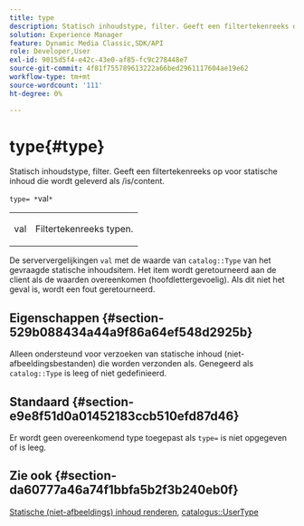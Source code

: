 ```yaml
---
title: type
description: Statisch inhoudstype, filter. Geeft een filtertekenreeks op voor statische inhoud die wordt geleverd als /is/content.
solution: Experience Manager
feature: Dynamic Media Classic,SDK/API
role: Developer,User
exl-id: 9015d5f4-e42c-43e0-af85-fc9c278448e7
source-git-commit: 4f81f755789613222a66bed2961117604ae19e62
workflow-type: tm+mt
source-wordcount: '111'
ht-degree: 0%

---
```


# type{#type}

Statisch inhoudstype, filter. Geeft een filtertekenreeks op voor statische inhoud die wordt geleverd als /is/content.

`type= *`val`*`

<table id="simpletable_B66354A826434A678F3DBC686A0F1436"> 
 <tr class="strow"> 
  <td class="stentry"> <p><span class="varname"> val</span> </p> </td> 
  <td class="stentry"> <p>Filtertekenreeks typen. </p></td> 
 </tr> 
</table>

De serververgelijkingen `val` met de waarde van `catalog::Type` van het gevraagde statische inhoudsitem. Het item wordt geretourneerd aan de client als de waarden overeenkomen (hoofdlettergevoelig). Als dit niet het geval is, wordt een fout geretourneerd.

## Eigenschappen {#section-529b088434a44a9f86a64ef548d2925b}

Alleen ondersteund voor verzoeken van statische inhoud (niet-afbeeldingsbestanden) die worden verzonden als. Genegeerd als `catalog::Type` is leeg of niet gedefinieerd.

## Standaard {#section-e9e8f51d0a01452183ccb510efd87d46}

Er wordt geen overeenkomend type toegepast als `type=` is niet opgegeven of is leeg.

## Zie ook {#section-da60777a46a74f1bbfa5b2f3b240eb0f}

[Statische (niet-afbeeldings) inhoud renderen](../../../../../is-api/http-ref/image-serving-api-ref/c-http-protocol-reference/c-syntax-and-features/r-serving-static-non-image-content.md#reference-cbe50e697fdf4c7bbb0084f98b7739da), [catalogus::UserType](/help/aem-is-ir-api/is-api/image-catalog/image-serving-api-ref/c-image-catalog-reference/c-image-svg-data-reference/c-image-data-reference/r-usertype-cat.md)
